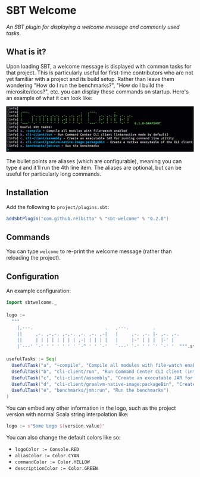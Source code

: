 # SBT Welcome

*An SBT plugin for displaying a welcome message and commonly used tasks.*

## What is it?

Upon loading SBT, a welcome message is displayed with common tasks for that project. This is particularly useful
for first-time contributors who are not yet familiar with a project and its build setup. Rather than leave them wondering
"How do I run the benchmarks?", "How do I build the microsite/docs?", etc. you can display these commands on startup.
Here's an example of what it can look like:

![screenshot](assets/screenshot.png?raw=true "SBT Welcome screenshot")

The bullet points are aliases (which are configurable), meaning you can type `d` and it'll run the 4th line item. The
aliases are optional, but can be useful for particularly long commands.

## Installation

Add the following to `project/plugins.sbt`:

```scala
addSbtPlugin("com.github.reibitto" % "sbt-welcome" % "0.2.0")
```

## Commands

You can type `welcome` to re-print the welcome message (rather than reloading the project).

## Configuration

An example configuration:

```scala
import sbtwelcome._

logo :=
  """
    |,---.                           .   ,---.         .
    ||     ,-. ,-,-. ,-,-. ,-. ,-. ,-|   |     ,-. ,-. |- ,-. ,-.
    ||     | | | | | | | | ,-| | | | |   |     |-' | | |  |-' |
    |`---' `-' ' ' ' ' ' ' `-^ ' ' `-'   `---' `-' ' ' `' `-' '  """.stripMargin

usefulTasks := Seq(
  UsefulTask("a", "~compile", "Compile all modules with file-watch enabled"),
  UsefulTask("b", "cli-client/run", "Run Command Center CLI client (interactive mode by default)"),
  UsefulTask("c", "cli-client/assembly", "Create an executable JAR for running command line utility"),
  UsefulTask("d", "cli-client/graalvm-native-image:packageBin", "Create a native executable of the CLI client"),
  UsefulTask("e", "benchmarks/jmh:run", "Run the benchmarks")
)

```

You can embed any other information in the logo, such as the project version with normal Scala string interpolation like:

```scala
logo := s"Some Logo ${version.value}"
```

You can also change the default colors like so:

- `logoColor := Console.RED`
- `aliasColor := Color.CYAN`
- `commandColor := Color.YELLOW`
- `descriptionColor := Color.GREEN`
